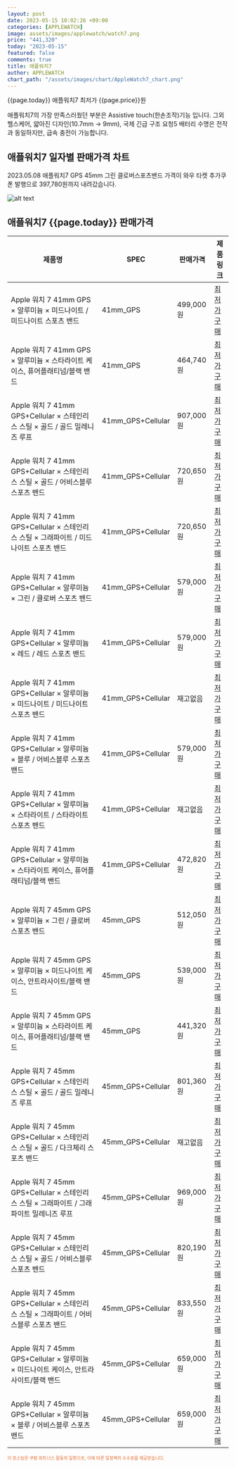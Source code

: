 ```yaml
---
layout: post
date: 2023-05-15 10:02:26 +09:00
categories: [APPLEWATCH]
image: assets/images/applewatch/watch7.png
price: "441,320"
today: "2023-05-15"
featured: false
comments: true
title: 애플워치7
author: APPLEWATCH
chart_path: "/assets/images/chart/AppleWatch7_chart.png"
---
```


{{page.today}} 애플워치7 최저가 {{page.price}}원

애플워치7의 가장 만족스러웠던 부분은 Assistive touch(한손조작)기능 입니다.
그외 헬스케어, 얇아진 디자인(10.7mm -> 9mm), 국제 긴급 구조 요청5
배터리 수명은 전작과 동일하지만, 급속 충전이 가능합니다.

## 애플워치7 일자별 판매가격 차트
2023.05.08 애플워치7 GPS 45mm 그린 클로버스포츠밴드 가격이 와우 타켓 추가쿠폰 발행으로 397,780원까지 내려갔습니다.

![alt text]({{page.chart_path}} "애플워치7 판매가격 차트")

## 애플워치7 {{page.today}} 판매가격
<main>
<table id="rwd-table-large">
  <thead>
    <tr>
      <th>제품명</th>
      <th>SPEC</th>
      <th>판매가격</th>
      <th>제품링크</th>
    </tr>
  </thead>
  <tbody><tr>
        <td>Apple 워치 7 41mm GPS × 알루미늄 × 미드나이트 / 미드나이트 스포츠 밴드</td>
        <td>41mm_GPS</td>
        <td>499,000원</td>
        <td><a href='https://link.coupang.com/a/SHLRm' target='_blank'>최저가구매</a></td>
        </tr><tr>
        <td>Apple 워치 7 41mm GPS × 알루미늄 × 스타라이트 케이스, 퓨어플래티넘/블랙 밴드</td>
        <td>41mm_GPS</td>
        <td>464,740원</td>
        <td><a href='https://link.coupang.com/a/SHLT6' target='_blank'>최저가구매</a></td>
        </tr><tr>
        <td>Apple 워치 7 41mm GPS+Cellular × 스테인리스 스틸 × 골드 / 골드 밀레니즈 루프</td>
        <td>41mm_GPS+Cellular</td>
        <td>907,000원</td>
        <td><a href='https://link.coupang.com/a/SHLWY' target='_blank'>최저가구매</a></td>
        </tr><tr>
        <td>Apple 워치 7 41mm GPS+Cellular × 스테인리스 스틸 × 골드 / 어비스블루 스포츠 밴드</td>
        <td>41mm_GPS+Cellular</td>
        <td>720,650원</td>
        <td><a href='https://link.coupang.com/a/SHLYS' target='_blank'>최저가구매</a></td>
        </tr><tr>
        <td>Apple 워치 7 41mm GPS+Cellular × 스테인리스 스틸 × 그래파이트 / 미드나이트 스포츠 밴드</td>
        <td>41mm_GPS+Cellular</td>
        <td>720,650원</td>
        <td><a href='https://link.coupang.com/a/SHL1y' target='_blank'>최저가구매</a></td>
        </tr><tr>
        <td>Apple 워치 7 41mm GPS+Cellular × 알루미늄 × 그린 / 클로버 스포츠 밴드</td>
        <td>41mm_GPS+Cellular</td>
        <td>579,000원</td>
        <td><a href='https://link.coupang.com/a/SHL3n' target='_blank'>최저가구매</a></td>
        </tr><tr>
        <td>Apple 워치 7 41mm GPS+Cellular × 알루미늄 × 레드 / 레드 스포츠 밴드</td>
        <td>41mm_GPS+Cellular</td>
        <td>579,000원</td>
        <td><a href='https://link.coupang.com/a/SHL53' target='_blank'>최저가구매</a></td>
        </tr><tr>
        <td>Apple 워치 7 41mm GPS+Cellular × 알루미늄 × 미드나이트 / 미드나이트 스포츠 밴드</td>
        <td>41mm_GPS+Cellular</td>
        <td>재고없음</td>
        <td><a href='https://link.coupang.com/a/SHL8d' target='_blank'>최저가구매</a></td>
        </tr><tr>
        <td>Apple 워치 7 41mm GPS+Cellular × 알루미늄 × 블루 / 어비스블루 스포츠 밴드</td>
        <td>41mm_GPS+Cellular</td>
        <td>579,000원</td>
        <td><a href='https://link.coupang.com/a/SHMaq' target='_blank'>최저가구매</a></td>
        </tr><tr>
        <td>Apple 워치 7 41mm GPS+Cellular × 알루미늄 × 스타라이트 / 스타라이트 스포츠 밴드</td>
        <td>41mm_GPS+Cellular</td>
        <td>재고없음</td>
        <td><a href='https://link.coupang.com/a/SHMcI' target='_blank'>최저가구매</a></td>
        </tr><tr>
        <td>Apple 워치 7 41mm GPS+Cellular × 알루미늄 × 스타라이트 케이스, 퓨어플래티넘/블랙 밴드</td>
        <td>41mm_GPS+Cellular</td>
        <td>472,820원</td>
        <td><a href='https://link.coupang.com/a/SHMeL' target='_blank'>최저가구매</a></td>
        </tr><tr>
        <td>Apple 워치 7 45mm GPS × 알루미늄 × 그린 / 클로버 스포츠 밴드</td>
        <td>45mm_GPS</td>
        <td>512,050원</td>
        <td><a href='https://link.coupang.com/a/SHMgJ' target='_blank'>최저가구매</a></td>
        </tr><tr>
        <td>Apple 워치 7 45mm GPS × 알루미늄 × 미드나이트 케이스, 안트라사이트/블랙 밴드</td>
        <td>45mm_GPS</td>
        <td>539,000원</td>
        <td><a href='https://link.coupang.com/a/SHMiV' target='_blank'>최저가구매</a></td>
        </tr><tr>
        <td>Apple 워치 7 45mm GPS × 알루미늄 × 스타라이트 케이스, 퓨어플래티넘/블랙 밴드</td>
        <td>45mm_GPS</td>
        <td>441,320원</td>
        <td><a href='https://link.coupang.com/a/SHMls' target='_blank'>최저가구매</a></td>
        </tr><tr>
        <td>Apple 워치 7 45mm GPS+Cellular × 스테인리스 스틸 × 골드 / 골드 밀레니즈 루프</td>
        <td>45mm_GPS+Cellular</td>
        <td>801,360원</td>
        <td><a href='https://link.coupang.com/a/SHMm1' target='_blank'>최저가구매</a></td>
        </tr><tr>
        <td>Apple 워치 7 45mm GPS+Cellular × 스테인리스 스틸 × 골드 / 다크체리 스포츠 밴드</td>
        <td>45mm_GPS+Cellular</td>
        <td>재고없음</td>
        <td><a href='https://link.coupang.com/a/SHMpA' target='_blank'>최저가구매</a></td>
        </tr><tr>
        <td>Apple 워치 7 45mm GPS+Cellular × 스테인리스 스틸 × 그래파이트 / 그래파이트 밀레니즈 루프</td>
        <td>45mm_GPS+Cellular</td>
        <td>969,000원</td>
        <td><a href='https://link.coupang.com/a/SHMrz' target='_blank'>최저가구매</a></td>
        </tr><tr>
        <td>Apple 워치 7 45mm GPS+Cellular × 스테인리스 스틸 × 골드 / 어비스블루 스포츠 밴드</td>
        <td>45mm_GPS+Cellular</td>
        <td>820,190원</td>
        <td><a href='https://link.coupang.com/a/SHMtU' target='_blank'>최저가구매</a></td>
        </tr><tr>
        <td>Apple 워치 7 45mm GPS+Cellular × 스테인리스 스틸 × 그래파이트 / 어비스블루 스포츠 밴드</td>
        <td>45mm_GPS+Cellular</td>
        <td>833,550원</td>
        <td><a href='https://link.coupang.com/a/SHMwc' target='_blank'>최저가구매</a></td>
        </tr><tr>
        <td>Apple 워치 7 45mm GPS+Cellular × 알루미늄 × 미드나이트 케이스, 안트라사이트/블랙 밴드</td>
        <td>45mm_GPS+Cellular</td>
        <td>659,000원</td>
        <td><a href='https://link.coupang.com/a/SHMxR' target='_blank'>최저가구매</a></td>
        </tr><tr>
        <td>Apple 워치 7 45mm GPS+Cellular × 알루미늄 × 블루 / 어비스블루 스포츠 밴드</td>
        <td>45mm_GPS+Cellular</td>
        <td>659,000원</td>
        <td><a href='https://link.coupang.com/a/SHMzR' target='_blank'>최저가구매</a></td>
        </tr></tbody>
</table>
</main>
<div style="color:#e56a2c;font-size: 0.7em;" >
이 포스팅은 쿠팡 파트너스 활동의 일환으로, 이에 따른 일정액의 수수료를 제공받습니다.
</div>
